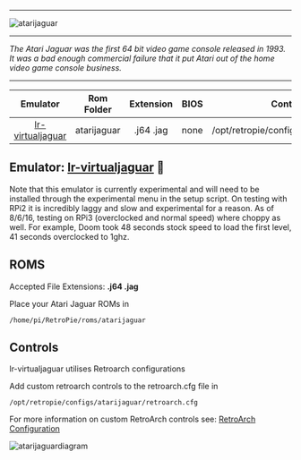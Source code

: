 ***
![atarijaguar](https://cloud.githubusercontent.com/assets/10035308/12190454/f776b6a4-b585-11e5-9b8b-1f7ed69480b3.png)
***
_The Atari Jaguar was the first 64 bit video game console released in 1993. It was a bad enough commercial failure that it put Atari out of the home video game console business._

***

| Emulator | Rom Folder | Extension | BIOS |  Controller Config |
| :---: | :---: | :---: | :---: | :---: |
| [lr-virtualjaguar](https://github.com/libretro/virtualjaguar-libretro) | atarijaguar  | .j64 .jag | none | /opt/retropie/configs/atarijaguar/retroarch.cfg |

## Emulator: [lr-virtualjaguar](https://github.com/libretro/virtualjaguar-libretro) :small_red_triangle: 

Note that this emulator is currently experimental and will need to be installed through the experimental menu in the setup script. On testing with RPi2 it is incredibly laggy and slow and experimental for a reason. As of 8/6/16, testing on RPi3 (overclocked and normal speed) where choppy as well. For example, Doom took 48 seconds stock speed to load the first level, 41 seconds overclocked to 1ghz.

## ROMS

Accepted File Extensions: **.j64 .jag**

Place your Atari Jaguar ROMs in 
```
/home/pi/RetroPie/roms/atarijaguar
```
## Controls

lr-virtualjaguar utilises Retroarch configurations

Add custom retroarch controls to the retroarch.cfg file in
```shell
/opt/retropie/configs/atarijaguar/retroarch.cfg
```
For more information on custom RetroArch controls see: [RetroArch Configuration](https://github.com/petrockblog/RetroPie-Setup/wiki/RetroArch-Configuration)

![atarijaguardiagram](https://cloud.githubusercontent.com/assets/10035308/8268598/4a5d1868-1748-11e5-994d-e0d508d8877b.png)